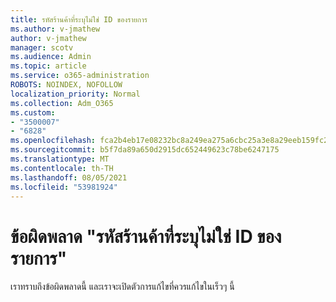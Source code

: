 ```yaml
---
title: รหัสร้านค้าที่ระบุไม่ใช่ ID ของรายการ
ms.author: v-jmathew
author: v-jmathew
manager: scotv
ms.audience: Admin
ms.topic: article
ms.service: o365-administration
ROBOTS: NOINDEX, NOFOLLOW
localization_priority: Normal
ms.collection: Adm_O365
ms.custom:
- "3500007"
- "6828"
ms.openlocfilehash: fca2b4eb17e08232bc8a249ea275a6cbc25a3e8a29eeb159fc25f623d4f24390
ms.sourcegitcommit: b5f7da89a650d2915dc652449623c78be6247175
ms.translationtype: MT
ms.contentlocale: th-TH
ms.lasthandoff: 08/05/2021
ms.locfileid: "53981924"
---
```

# <a name="the-store-id-provided-isnt-an-id-of-an-item-error"></a>ข้อผิดพลาด "รหัสร้านค้าที่ระบุไม่ใช่ ID ของรายการ"

เราทราบถึงข้อผิดพลาดนี้ และเราจะเปิดตัวการแก้ไขที่ควรแก้ไขในเร็วๆ นี้
